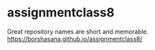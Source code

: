 # assignmentclass8
Great repository names are short and memorable.
https://borshasana.github.io/assignmentclass8/
